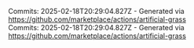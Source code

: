 Commits: 2025-02-18T20:29:04.827Z - Generated via https://github.com/marketplace/actions/artificial-grass
<br>
Commits: 2025-02-18T20:29:04.827Z - Generated via https://github.com/marketplace/actions/artificial-grass
<br>
